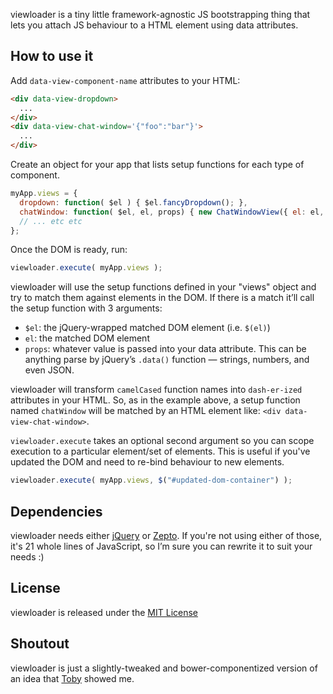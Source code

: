 viewloader is a tiny little framework-agnostic JS bootstrapping thing that lets you attach JS behaviour to a HTML element using data attributes.

## How to use it
Add `data-view-component-name` attributes to your HTML:

```html
<div data-view-dropdown>
  ...
</div>
<div data-view-chat-window='{"foo":"bar"}'>
  ...
</div>
```

Create an object for your app that lists setup functions for each type of component.

```javascript
myApp.views = {
  dropdown: function( $el ) { $el.fancyDropdown(); },
  chatWindow: function( $el, el, props) { new ChatWindowView({ el: el, foo: props.foo }); },
  // ... etc etc
};
```

Once the DOM is ready, run:

```javascript
viewloader.execute( myApp.views );
```

viewloader will use the setup functions defined in your "views" object and try to match them against elements in the DOM. If there is a match it’ll call the setup function with 3 arguments:

- `$el`: the jQuery-wrapped matched DOM element (i.e. `$(el)`)
- `el`: the matched DOM element
- `props`: whatever value is passed into your data attribute. This can be anything parse by jQuery’s `.data()` function — strings, numbers, and even JSON.

viewloader will transform `camelCased` function names into `dash-er-ized` attributes in your HTML. So, as in the example above, a setup function named `chatWindow` will be matched by an HTML element like: `<div data-view-chat-window>`.

`viewloader.execute` takes an optional second argument so you can scope execution to a particular element/set of elements. This is useful if you've updated the DOM and need to re-bind behaviour to new elements.

```javascript
viewloader.execute( myApp.views, $("#updated-dom-container") );
```

## Dependencies
viewloader needs either [jQuery](http://jquery.com/) or [Zepto](http://zeptojs.com/). If you're not using either of those, it's 21 whole lines of JavaScript, so I’m sure you can rewrite it to suit your needs :)

## License
viewloader is released under the [MIT License](http://ben.mit-license.org/)

## Shoutout
viewloader is just a slightly-tweaked and bower-componentized version of an idea that [Toby](https://github.com/tobico) showed me.
